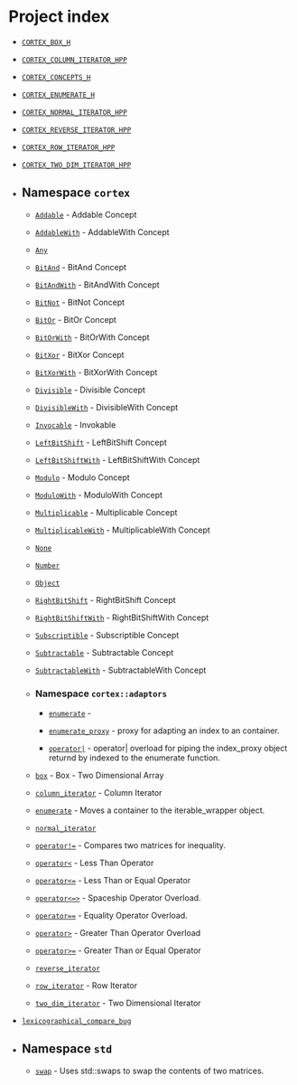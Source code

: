 # Project index

  - [`CORTEX_BOX_H`](doc_box.md#standardese-box-hpp)

  - [`CORTEX_COLUMN_ITERATOR_HPP`](doc_column.md#standardese-column-hpp)

  - [`CORTEX_CONCEPTS_H`](doc_concepts.md#standardese-concepts-hpp)

  - [`CORTEX_ENUMERATE_H`](doc_enumerate.md#standardese-enumerate-hpp)

  - [`CORTEX_NORMAL_ITERATOR_HPP`](doc_normal.md#standardese-normal-hpp)

  - [`CORTEX_REVERSE_ITERATOR_HPP`](doc_reverse.md#standardese-reverse-hpp)

  - [`CORTEX_ROW_ITERATOR_HPP`](doc_row.md#standardese-row-hpp)

  - [`CORTEX_TWO_DIM_ITERATOR_HPP`](doc_two_dim.md#standardese-two_dim-hpp)

  - ## Namespace `cortex`
    
      - [`Addable`](doc_concepts.md#standardese-cortex__Addable) - Addable Concept
    
      - [`AddableWith`](doc_concepts.md#standardese-cortex__AddableWith) - AddableWith Concept
    
      - [`Any`](doc_concepts.md#standardese-cortex)
    
      - [`BitAnd`](doc_concepts.md#standardese-cortex__BitAnd) - BitAnd Concept
    
      - [`BitAndWith`](doc_concepts.md#standardese-cortex__BitAndWith) - BitAndWith Concept
    
      - [`BitNot`](doc_concepts.md#standardese-cortex__BitNot) - BitNot Concept
    
      - [`BitOr`](doc_concepts.md#standardese-cortex__BitOr) - BitOr Concept
    
      - [`BitOrWith`](doc_concepts.md#standardese-cortex__BitOrWith) - BitOrWith Concept
    
      - [`BitXor`](doc_concepts.md#standardese-cortex__BitXor) - BitXor Concept
    
      - [`BitXorWith`](doc_concepts.md#standardese-cortex__BitXorWith) - BitXorWith Concept
    
      - [`Divisible`](doc_concepts.md#standardese-cortex__Divisible) - Divisible Concept
    
      - [`DivisibleWith`](doc_concepts.md#standardese-cortex__DivisibleWith) - DivisibleWith Concept
    
      - [`Invocable`](doc_concepts.md#standardese-cortex__Invocable) - Invokable
    
      - [`LeftBitShift`](doc_concepts.md#standardese-cortex__LeftBitShift) - LeftBitShift Concept
    
      - [`LeftBitShiftWith`](doc_concepts.md#standardese-cortex__LeftBitShiftWith) - LeftBitShiftWith Concept
    
      - [`Modulo`](doc_concepts.md#standardese-cortex__Modulo) - Modulo Concept
    
      - [`ModuloWith`](doc_concepts.md#standardese-cortex__ModuloWith) - ModuloWith Concept
    
      - [`Multiplicable`](doc_concepts.md#standardese-cortex__Multiplicable) - Multiplicable Concept
    
      - [`MultiplicableWith`](doc_concepts.md#standardese-cortex__MultiplicableWith) - MultiplicableWith Concept
    
      - [`None`](doc_concepts.md#standardese-cortex)
    
      - [`Number`](doc_concepts.md#standardese-cortex)
    
      - [`Object`](doc_concepts.md#standardese-cortex)
    
      - [`RightBitShift`](doc_concepts.md#standardese-cortex__RightBitShift) - RightBitShift Concept
    
      - [`RightBitShiftWith`](doc_concepts.md#standardese-cortex__RightBitShiftWith) - RightBitShiftWith Concept
    
      - [`Subscriptible`](doc_concepts.md#standardese-cortex__Subscriptible) - Subscriptible Concept
    
      - [`Subtractable`](doc_concepts.md#standardese-cortex__Subtractable) - Subtractable Concept
    
      - [`SubtractableWith`](doc_concepts.md#standardese-cortex__SubtractableWith) - SubtractableWith Concept
    
      - ### Namespace `cortex::adaptors`
        
          - [`enumerate`](doc_enumerate.md#standardese-cortex__adaptors__enumerate-_Tp--_Tp-) - 
        
          - [`enumerate_proxy`](doc_enumerate.md#standardese-cortex__adaptors__enumerate_proxy-_Tp-_Up-) - proxy for adapting an index to an container.
        
          - [`operator|`](doc_enumerate.md#standardese-cortex__adaptors__operator--_Container-_Tp-_Up--_Containerconst--enumerate_proxy-_Tp-_Up-const--) - operator| overload for piping the index\_proxy object returnd by indexed to the enumerate function.
    
      - [`box`](doc_box.md#standardese-cortex__box-T-Alloc-) - Box - Two Dimensional Array
    
      - [`column_iterator`](doc_column.md#standardese-cortex__column_iterator-_Iterator-) - Column Iterator
    
      - [`enumerate`](doc_enumerate.md#standardese-cortex__enumerate-_Tp-_Iterator---_Tp--int-int-) - Moves a container to the iterable\_wrapper object.
    
      - [`normal_iterator`](doc_normal.md#standardese-cortex)
    
      - [`operator!=`](doc_box.md#standardese-cortex__operator---_ElemL-_ElemR--box-_ElemL-const--box-_ElemR-const--) - Compares two matrices for inequality.
    
      - [`operator<`](doc_column.md#standardese-cortex__operator--_Iterator--column_iterator-_Iterator-const--column_iterator-_Iterator-const--) - Less Than Operator
    
      - [`operator<=`](doc_column.md#standardese-cortex__operator---_Iterator--column_iterator-_Iterator-const--column_iterator-_Iterator-const--) - Less Than or Equal Operator
    
      - [`operator<=>`](doc_two_dim.md#standardese-cortex__operator----_IteratorL-_IteratorR--two_dim_iterator-_IteratorL-const--two_dim_iterator-_IteratorR-const--) - Spaceship Operator Overload.
    
      - [`operator==`](doc_two_dim.md#standardese-cortex__operator---_IteratorL-_IteratorR--two_dim_iterator-_IteratorL-const--two_dim_iterator-_IteratorR-const--) - Equality Operator Overload.
    
      - [`operator>`](doc_column.md#standardese-cortex__operator--_Iterator--column_iterator-_Iterator-const--column_iterator-_Iterator-const--) - Greater Than Operator Overload
    
      - [`operator>=`](doc_column.md#standardese-cortex__operator---_Iterator--column_iterator-_Iterator-const--column_iterator-_Iterator-const--) - Greater Than or Equal Operator
    
      - [`reverse_iterator`](doc_reverse.md#standardese-cortex)
    
      - [`row_iterator`](doc_row.md#standardese-cortex__row_iterator-_Iterator-) - Row Iterator
    
      - [`two_dim_iterator`](doc_two_dim.md#standardese-cortex__two_dim_iterator-_Iterator-) - Two Dimensional Iterator

  - [`lexicographical_compare_bug`](doc_box.md#standardese-box-hpp)

  - ## Namespace `std`
    
      - [`swap`](http://en.cppreference.com/mwiki/index.php?title=Special%3ASearch&search=std::swap\<T\>\(cortex::box\<T\>&,cortex::box\<T\>&\)) - Uses std::swaps to swap the contents of two matrices.
